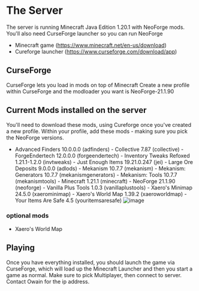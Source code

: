 # The Server
The server is running Minecraft Java Edition 1.20.1 with NeoForge mods. 
You'll also need CurseForge launcher so you can run NeoForge

- Minecraft game (https://www.minecraft.net/en-us/download)
- Cureforge launcher (https://www.curseforge.com/download/app)
  
## CurseForge
CurseForge lets you load in mods on top of Minecraft
Create a new profile within CurseForge and the modloader you want is NeoForge-21.1.90

## Current Mods installed on the server
You'll need to download these mods, using Cureforge once you've created a new profile. 
Within your profile, add these mods - making sure you pick the NeoForge versions.

   - Advanced Finders 10.0.0.0 (adfinders)
	-	Collective 7.87 (collective)
	-	ForgeEndertech 12.0.0.0 (forgeendertech)
	-	Inventory Tweaks Refoxed 1.21.1-1.2.0 (invtweaks)
	-	Just Enough Items 19.21.0.247 (jei)
	-	Large Ore Deposits 9.0.0.0 (adlods)
	-	Mekanism 10.7.7 (mekanism)
	-	Mekanism: Generators 10.7.7 (mekanismgenerators)
	-	Mekanism: Tools 10.7.7 (mekanismtools)
	-	Minecraft 1.21.1 (minecraft)
	-	NeoForge 21.1.90 (neoforge)
	-	Vanilla Plus Tools 1.0.3 (vanillaplustools)
	-	Xaero's Minimap 24.5.0 (xaerominimap)
	-	Xaero's World Map 1.39.2 (xaeroworldmap)
	-	Your Items Are Safe 4.5 (youritemsaresafe)
![image](https://github.com/user-attachments/assets/dd3e8beb-d3ee-45c1-9e36-e9d1def4f174)


### optional mods

- Xaero's World Map

## Playing
Once you have everything installed, you should launch the game via CurseForge, which will load up the Minecraft Launcher and then you start a game as normal. Make sure to pick Multiplayer, then connect to server. Contact Owain for the ip address.



